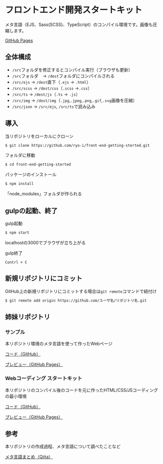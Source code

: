 # フロントエンド開発スタートキット

メタ言語（EJS、Sass(SCSS)、TypeScript）のコンパイル環境です。画像も圧縮します。

[GitHub Pages](https://ryo-i.github.io/front-end-getting-sterted/dest/)


## 全体構成
* `/src`フォルダを修正するとコンパイル実行（ブラウザも更新）
* `/src`フォルダ　-> `/dest`フォルダにコンパイルされる
* `/src/ejs` -> `/dest`直下（`.ejs` -> `.html`）
* `/src/scss` -> `/dest/css`（`.scss` ->`.css`）
* `/src/ts` -> `/dest/js`（`.ts` -> `.js`）
* `/src/img` -> `/dest/img`（`.jpg`,`.jpeg`,`.png`,`.gif`,`.svg`画像を圧縮）
* `/src/json` -> `/src/ejs`, `/src/ts`で読み込み


## 導入

当リポジトリをローカルにクローン
```sh
$ git clone https://github.com/ryo-i/front-end-getting-sterted.git
```

フォルダに移動
```sh
$ cd front-end-getting-sterted
```

パッケージのインストール
```sh
$ npm install
```
「node_modules」フォルダが作られる


## gulpの起動、終了

gulp起動
```sh
$ npm start
```
localhostの3000でブラウザが立ち上がる

gulp終了
```
Contrl + C
```

## 新規リポジトリにコミット

GitHub上の新規リポジトリにコミットする場合は`git remote`コマンドで紐付け
```sh
$ git remote add origin https://github.com/ユーザ名/リポジトリ名.git
```

## 姉妹リポジトリ

### サンプル

本リポジトリ環境のメタ言語を使って作ったWebページ

[コード（GitHub）](https://github.com/ryo-i/frontendMetaLanguage)

[プレビュー（GitHub Pages）](https://ryo-i.github.io/frontendMetaLanguage/dest/)

### Webコーディング スタートキット

本リポジトリのコンパイル後のコードを元に作ったHTML/CSS/JSコーディングの最小環境

[コード（GitHub）](https://github.com/ryo-i/web-coding-getting-sterted)

[プレビュー（GitHub Pages）](https://ryo-i.github.io/web-coding-getting-sterted/)


## 参考

本リポジトリの作成過程、メタ言語について調べたことなど

[メタ言語まとめ（Qiita）](https://qiita.com/i-ryo/items/fa8383432fedb5dfc764)
